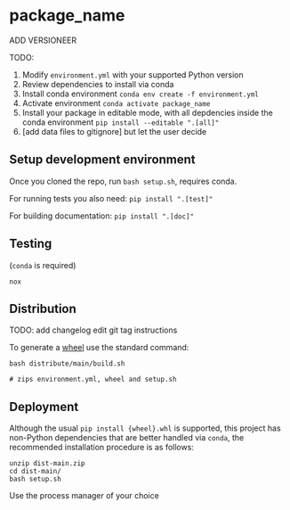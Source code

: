 # package_name

ADD VERSIONEER

TODO:
1. Modify `environment.yml` with your supported Python version
2. Review dependencies to install via conda
3. Install conda environment `conda env create -f environment.yml`
4. Activate environment `conda activate package_name`
5. Install your package in editable mode, with all depdencies inside the conda environment `pip install --editable ".[all]"`
6. [add data files to gitignore] but let the user decide

## Setup development environment

Once you cloned the repo, run `bash setup.sh`, requires conda.

For running tests you also need: `pip install ".[test]"`

For building documentation: `pip install ".[doc]"`


## Testing

(`conda` is required)

```
nox
```


## Distribution

TODO: add changelog edit git tag instructions

To generate a [wheel](https://packaging.python.org/glossary/) use the standard command:

```
bash distribute/main/build.sh

# zips environment.yml, wheel and setup.sh
```



## Deployment


Although the usual `pip install {wheel}.whl` is supported, this project has non-Python dependencies that are better handled via `conda`, the recommended installation procedure is as follows:

```
unzip dist-main.zip
cd dist-main/
bash setup.sh
```

Use the process manager of your choice


